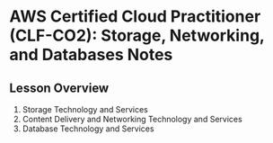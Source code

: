 # AWS Certified Cloud Practitioner (CLF-CO2): Storage, Networking, and Databases Notes

## Lesson Overview
1. Storage Technology and Services
2. Content Delivery and Networking Technology and Services
3. Database Technology and Services